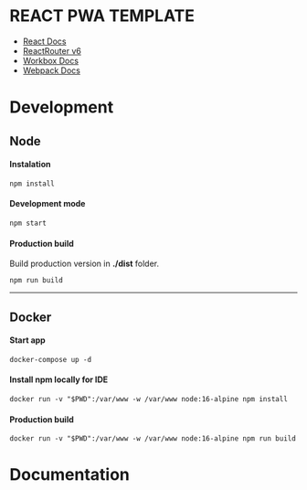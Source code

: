 # REACT PWA TEMPLATE


- [React Docs](https://reactjs.org/)
- [ReactRouter v6](https://reactrouter.com/docs/en/v6)
- [Workbox Docs](https://developers.google.com/web/tools/workbox)
- [Webpack Docs](https://webpack.js.org/)

# Development

## Node
#### Instalation
```shell
npm install
```
#### Development mode
```shell
npm start
```
#### Production build
Build production version in **./dist** folder.
```shell
npm run build
```
----

## Docker

#### Start app
```shell
docker-compose up -d
```
#### Install npm locally for IDE
```shell
docker run -v "$PWD":/var/www -w /var/www node:16-alpine npm install
```
#### Production build
```shell
docker run -v "$PWD":/var/www -w /var/www node:16-alpine npm run build
```

# Documentation

